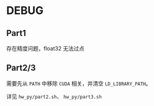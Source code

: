 # DEBUG

## Part1

存在精度问题，float32 无法过点

## Part2/3

需要先从 `PATH` 中移除 `CUDA` 相关，并清空 `LD_LIBRARY_PATH`。

详见 `hw_py/part2.sh`、 `hw_py/part3.sh`